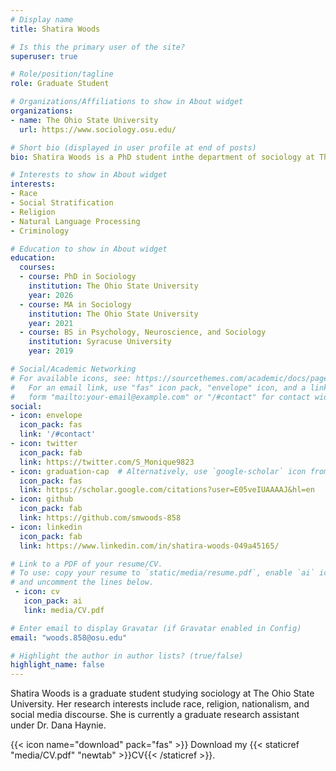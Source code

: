 ```yaml
---
# Display name
title: Shatira Woods

# Is this the primary user of the site?
superuser: true

# Role/position/tagline
role: Graduate Student

# Organizations/Affiliations to show in About widget
organizations:
- name: The Ohio State University
  url: https://www.sociology.osu.edu/

# Short bio (displayed in user profile at end of posts)
bio: Shatira Woods is a PhD student inthe department of sociology at The Ohio State University. 

# Interests to show in About widget
interests:
- Race
- Social Stratification
- Religion
- Natural Language Processing
- Criminology

# Education to show in About widget
education:
  courses:
  - course: PhD in Sociology
    institution: The Ohio State University
    year: 2026
  - course: MA in Sociology
    institution: The Ohio State University
    year: 2021
  - course: BS in Psychology, Neuroscience, and Sociology
    institution: Syracuse University
    year: 2019

# Social/Academic Networking
# For available icons, see: https://sourcethemes.com/academic/docs/page-builder/#icons
#   For an email link, use "fas" icon pack, "envelope" icon, and a link in the
#   form "mailto:your-email@example.com" or "/#contact" for contact widget.
social:
- icon: envelope
  icon_pack: fas
  link: '/#contact'
- icon: twitter
  icon_pack: fab
  link: https://twitter.com/S_Monique9823
- icon: graduation-cap  # Alternatively, use `google-scholar` icon from `ai` icon pack
  icon_pack: fas
  link: https://scholar.google.com/citations?user=E05veIUAAAAJ&hl=en
- icon: github
  icon_pack: fab
  link: https://github.com/smwoods-858
- icon: linkedin
  icon_pack: fab
  link: https://www.linkedin.com/in/shatira-woods-049a45165/

# Link to a PDF of your resume/CV.
# To use: copy your resume to `static/media/resume.pdf`, enable `ai` icons in `params.toml`, 
# and uncomment the lines below.
 - icon: cv
   icon_pack: ai
   link: media/CV.pdf

# Enter email to display Gravatar (if Gravatar enabled in Config)
email: "woods.858@osu.edu"

# Highlight the author in author lists? (true/false)
highlight_name: false
---
```


Shatira Woods is a graduate student studying sociology at The Ohio State University. Her research interests include race, religion, nationalism, and social media discourse. She is currently a graduate research assistant under Dr. Dana Haynie.


{{< icon name="download" pack="fas" >}} Download my {{< staticref "media/CV.pdf" "newtab" >}}CV{{< /staticref >}}.
